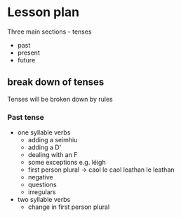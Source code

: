 # Lesson plan

Three main sections - tenses
- past
- present
- future

## break down of tenses
Tenses will be broken down by rules

### Past tense
- one syllable verbs
    - adding a seimhiu
    - adding a D'
    - dealing with an F
    - some exceptions e.g. léigh
    - first person plural -> caol le caol leathan le leathan
    - negative 
    - questions
    - irregulars
- two syllable verbs
    - change in first person plural